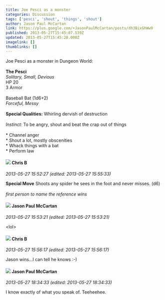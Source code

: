 ```yaml
---
title: Joe Pesci as a monster
categories: Discussion
tags: ['pesci', 'shout', 'things', 'shout']
author: Jason Paul McCartan
link: https://plus.google.com/+JasonPaulMcCartan/posts/dh3BixGhWw9
published: 2013-05-27T15:45:07.539Z
updated: 2013-05-27T15:45:28.000Z
imagelink: []
thumblinks: []
---
```


Joe Pesci as a monster in Dungeon World:<br /><br /><b>The Pesci</b><br /><i>Solitary, Small, Devious</i><br />HP 20<br />3 Armor<br /><br />Baseball Bat (1d6+2)<br /><i>Forceful, Messy</i><br /><br /><b>Special Qualities:</b> Whirling dervish of destruction<br /><br /><i>Instinct:</i> To be angry, shout and beat the crap out of things<br /><br />* Channel anger<br />* Shout a lot, mostly obscenities<br />* Whack things with a bat<br />* Perform law
<div id='comment z12oil5huuy4xnfiv04ccvdrhrjzi10wg24'>
  <h4><img src='{{site.baseurl}}//images/avatars/108644549680778067127_photo.jpg'> Chris B</h4>
      <p><cite>2013-05-27 15:52:27 (edited: 2013-05-27 15:55:33)</cite></p>
        <p><b>Special Move</b> Shoots any spider he sees in the foot and never misses. (d6)<br /><br /><i>first person to name the reference wins</i></p>
</div>
        

<div id='comment z12oil5huuy4xnfiv04ccvdrhrjzi10wg24'>
  <h4><img src='{{site.baseurl}}//images/avatars/116591329459864837864_photo.jpg'> Jason Paul McCartan</h4>
      <p><cite>2013-05-27 15:53:21 (edited: 2013-05-27 15:53:21)</cite></p>
        <p>&lt;lol&gt;</p>
</div>
        

<div id='comment z12oil5huuy4xnfiv04ccvdrhrjzi10wg24'>
  <h4><img src='{{site.baseurl}}//images/avatars/108644549680778067127_photo.jpg'> Chris B</h4>
      <p><cite>2013-05-27 15:56:17 (edited: 2013-05-27 15:56:17)</cite></p>
        <p>Jason wins...I can tell he knows :-)</p>
</div>
        

<div id='comment z12oil5huuy4xnfiv04ccvdrhrjzi10wg24'>
  <h4><img src='{{site.baseurl}}//images/avatars/116591329459864837864_photo.jpg'> Jason Paul McCartan</h4>
      <p><cite>2013-05-27 18:34:33 (edited: 2013-05-27 18:34:33)</cite></p>
        <p>I know exactly of what you speak of. Teeheehee.</p>
</div>
        